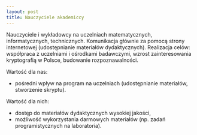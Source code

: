 ```yaml
---
layout: post
title: Nauczyciele akademiccy
---
```


Nauczyciele i wykładowcy na uczelniach matematycznych, informatycznych, technicznych.
Komunikacja głównie za pomocą strony internetowej (udostępnianie materiałów dydaktycznych).
Realizacja celów: współpraca z uczelniami i ośrodkami badawczymi, wzrost zainteresowania kryptografią w Polsce, budowanie rozpoznawalności.

Wartość dla nas:

<ul>
    <li> pośredni wpływ na program na uczelniach (udostępnianie materiałów, stworzenie skryptu). </li>
</ul>

Wartość dla nich:

<ul>
    <li> dostęp do materiałów dydaktycznych wysokiej jakości, </li>
    <li> możliwość wykorzystania darmowych materiałów (np. zadań programistycznych na laboratoria). </li>
</ul>
